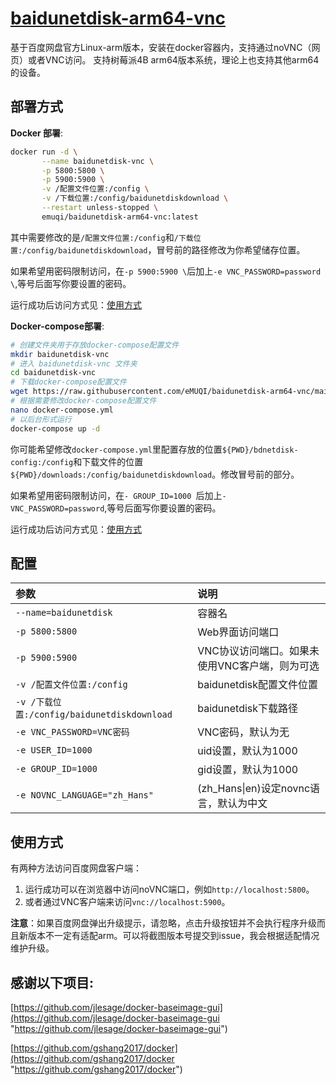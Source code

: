 # [baidunetdisk-arm64-vnc](https://github.com/eMUQI/baidunetdisk-arm64-vnc)

基于百度网盘官方Linux-arm版本，安装在docker容器内，支持通过noVNC（网页）或者VNC访问。
支持树莓派4B arm64版本系统，理论上也支持其他arm64的设备。


## 部署方式

**Docker 部署**:
```bash
docker run -d \
       --name baidunetdisk-vnc \
       -p 5800:5800 \
       -p 5900:5900 \
       -v /配置文件位置:/config \
       -v /下载位置:/config/baidunetdiskdownload \
       --restart unless-stopped \
       emuqi/baidunetdisk-arm64-vnc:latest
```
其中需要修改的是`/配置文件位置:/config`和`/下载位置:/config/baidunetdiskdownload`，冒号前的路径修改为你希望储存位置。

如果希望用密码限制访问，在`-p 5900:5900 \`后加上`-e VNC_PASSWORD=password \`,等号后面写你要设置的密码。

运行成功后访问方式见：[使用方式](#使用方式)

**Docker-compose部署**:
```bash
# 创建文件夹用于存放docker-compose配置文件
mkdir baidunetdisk-vnc
# 进入 baidunetdisk-vnc 文件夹
cd baidunetdisk-vnc
# 下载docker-compose配置文件
wget https://raw.githubusercontent.com/eMUQI/baidunetdisk-arm64-vnc/main/docker-compose.yml
# 根据需要修改docker-compose配置文件
nano docker-compose.yml
# 以后台形式运行
docker-compose up -d
```
你可能希望修改`docker-compose.yml`里配置存放的位置`${PWD}/bdnetdisk-config:/config`和下载文件的位置`${PWD}/downloads:/config/baidunetdiskdownload`。修改冒号前的部分。

如果希望用密码限制访问，在`- GROUP_ID=1000 `后加上`- VNC_PASSWORD=password`,等号后面写你要设置的密码。

运行成功后访问方式见：[使用方式](#使用方式)


## 配置

|参数|说明|
|:-|:-|
| `--name=baidunetdisk` |容器名|
| `-p 5800:5800` |Web界面访问端口|
| `-p 5900:5900` |VNC协议访问端口。如果未使用VNC客户端，则为可选|
| `-v /配置文件位置:/config` |baidunetdisk配置文件位置|
| `-v /下载位置:/config/baidunetdiskdownload` |baidunetdisk下载路径|
| `-e VNC_PASSWORD=VNC密码` |VNC密码，默认为无|
| `-e USER_ID=1000` |uid设置，默认为1000|
| `-e GROUP_ID=1000` |gid设置，默认为1000|
| `-e NOVNC_LANGUAGE="zh_Hans"` |(zh_Hans\|en)设定novnc语言，默认为中文|

## 使用方式

有两种方法访问百度网盘客户端：
1. 运行成功可以在浏览器中访问noVNC端口，例如`http://localhost:5800`。
2. 或者通过VNC客户端来访问`vnc://localhost:5900`。

**注意**：如果百度网盘弹出升级提示，请忽略，点击升级按钮并不会执行程序升级而且新版本不一定有适配arm。可以将截图版本号提交到issue，我会根据适配情况维护升级。



## 感谢以下项目:

[https://github.com/jlesage/docker-baseimage-gui](https://github.com/jlesage/docker-baseimage-gui "https://github.com/jlesage/docker-baseimage-gui")    

[https://github.com/gshang2017/docker](https://github.com/gshang2017/docker "https://github.com/gshang2017/docker")